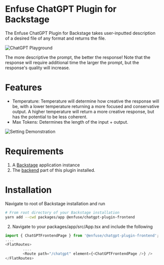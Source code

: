 # Enfuse ChatGPT Plugin for Backstage
The Enfuse ChatGPT Plugin for Backstage takes user-inputted description of a desired file of any format and returns the file.

![ChatGPT Playground](https://github.com/enfuse/enfuse-backstage/blob/8ad2efbe5bccdda8c6a31ed4f4049702f32b4fa3/docs/Frontpage.png)

The more descriptive the prompt, the better the response! Note that the response will require additional time the larger the prompt, but the response's quality will increase.

# Features
* Temperature: Temperature will determine how creative the response will be, with a lower temperature returning a more focused and conservative output. A higher temperature will return a more creative response, but has the potential to be less coherent. 
* Max Tokens: Determines the length of the input + output.

![Setting Demonstration](https://github.com/enfuse/enfuse-backstage/blob/8ad2efbe5bccdda8c6a31ed4f4049702f32b4fa3/docs/settings.png)

# Requirements
1. A [Backstage](https://backstage.io/docs/getting-started/) application instance
2. The [backend](https://github.com/enfuse/backstage-chatgpt-backend) part of this plugin installed.

# Installation
Navigate to root of Backstage installation and run
```sh
# From root directory of your Backstage installation
yarn add --cwd packages/app @enfuse/chatgpt-plugin-frontend
```

2. Navigate to your packages/app/src/App.tsx and include the following 

``` javascript 
import { ChatGPTFrontendPage } from '@enfuse/chatgpt-plugin-frontend';
....
<FlatRoutes>
        ....
        <Route path="/chatgpt" element={<ChatGPTFrontendPage />} />
</FlatRoutes>
```
